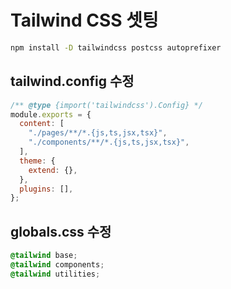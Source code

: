 # Tailwind CSS 셋팅

```bash
npm install -D tailwindcss postcss autoprefixer
```

## tailwind.config 수정

```javascript
/** @type {import('tailwindcss').Config} */
module.exports = {
  content: [
    "./pages/**/*.{js,ts,jsx,tsx}",
    "./components/**/*.{js,ts,jsx,tsx}",
  ],
  theme: {
    extend: {},
  },
  plugins: [],
};
```

## globals.css 수정

```css
@tailwind base;
@tailwind components;
@tailwind utilities;
```
